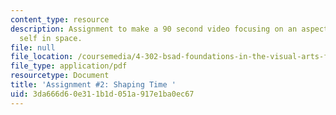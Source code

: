 ```yaml
---
content_type: resource
description: Assignment to make a 90 second video focusing on an aspect of your physical
  self in space.
file: null
file_location: /coursemedia/4-302-bsad-foundations-in-the-visual-arts-fall-2003/3da666d60e311b1d051a917e1ba0ec67_2_shaping_time_fo3.pdf
file_type: application/pdf
resourcetype: Document
title: 'Assignment #2: Shaping Time '
uid: 3da666d6-0e31-1b1d-051a-917e1ba0ec67
---
```

